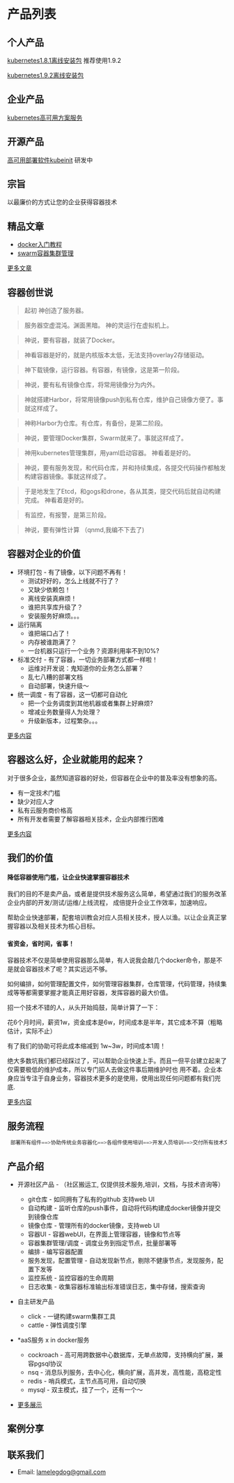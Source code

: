 # 产品列表
## 个人产品
[kubernetes1.8.1离线安装包](https://market.aliyun.com/products/56014009/cmxz022571.html?spm=5176.730005.productlist.dcmxz022571.r9c1J1#sku=yuncode1657100000) 推荐使用1.9.2

[kubernetes1.9.2离线安装包](https://market.aliyun.com/products/57742013/cmxz025618.html?spm=5176.730005.productlist.dcmxz025618.r9c1J1#sku=yuncode1961800000)
## 企业产品
[kubernetes高可用方案服务](https://market.aliyun.com/products/52746001/cmfw026185.html?spm=5176.730005.productlist.dcmfw026185.r9c1J1#sku=yuncode2018500000)
## 开源产品
[高可用部署软件kubeinit](https://github.com/fanux/kubeinit) 研发中

## 宗旨
以最廉价的方式让您的企业获得容器技术

## 精品文章
* [docker入门教程](docker-course.md)
* [swarm容器集群管理](swarm-cluster-manage.md)

[更多文章](article-list.md)

## 容器创世说
> 起初 神创造了服务器。
 
> 服务器空虚混沌。渊面黑暗。 神的灵运行在虚拟机上。

> 神说，要有容器，就装了Docker。

> 神看容器是好的，就是内核版本太低，无法支持overlay2存储驱动。
 
> 神下载镜像，运行容器。有容器，有镜像，这是第一阶段。
 
> 神说，要有私有镜像仓库，将常用镜像分为内外。
 
> 神就搭建Harbor，将常用镜像push到私有仓库，维护自己镜像方便了。事就这样成了。
 
> 神称Harbor为仓库。有仓库，有备份，是第二阶段。
 
> 神说，要管理Docker集群，Swarm就来了。事就这样成了。
 
> 神用kubernetes管理集群，用yaml启动容器。 神看着是好的。
 
> 神说，要有服务发现，和代码仓库，并和持续集成，各提交代码操作都触发构建容器镜像。事就这样成了。
 
> 于是地发生了Etcd，和gogs和drone，各从其类，提交代码后就自动构建完成。 神看着是好的。
 
> 有监控，有报警，是第三阶段。

> 神说，要有弹性计算 （qnmd,我编不下去了)

## 容器对企业的价值
* 环境打包 - 有了镜像，以下问题不再有！
    * 测试好好的，怎么上线就不行了？
    * 又缺少依赖包！
    * 离线安装真麻烦！
    * 谁把共享库升级了？
    * 安装服务好麻烦。。。
* 运行隔离
    * 谁把端口占了！
    * 内存被谁跑满了？
    * 一台机器只运行一个业务？资源利用率不到10%?
* 标准交付 - 有了容器，一切业务部署方式都一样啦！
    * 运维对开发说：鬼知道你的业务怎么部署？
    * 乱七八糟的部署文档
    * 自动部署，快速升级～
* 统一调度 - 有了容器，这一切都可自动化 
    * 把一个业务调度到其他机器或者集群上好麻烦?
    * 增减业务数量得人为处理？
    * 升级新版本，过程繁杂。。。

[更多内容](worth-of-container.md)

## 容器这么好，企业就能用的起来？
对于很多企业，虽然知道容器的好处，但容器在企业中的普及率没有想象的高。
* 有一定技术门槛
* 缺少对应人才
* 私有云服务商价格高
* 所有开发者需要了解容器相关技术，企业内部推行困难

[更多内容](trouble-of-using-containers.md)

## 我们的价值
#### 降低容器使用门槛，让企业快速掌握容器技术
我们的目的不是卖产品，或者是提供技术服务这么简单，希望通过我们的服务改革企业内部的开发/测试/运维/上线流程，
成倍提升企业工作效率，加速响应。

帮助企业快速部署，配套培训教会对应人员相关技术，授人以渔。以让企业真正掌握容器以及相关技术为核心目标。

#### 省资金，省时间，省事！
容器技术不仅是简单使用容器那么简单，有人说我会敲几个docker命令，那是不是就会容器技术了呢？其实远远不够。

如何编排，如何管理配置文件，如何管理容器集群，仓库管理，代码管理，持续集成等等都需要掌握才能真正用好容器，发挥容器的最大价值。

招一个技术不错的人，从头开始捣鼓，简单计算了一下：

花6个月时间，薪资1w，资金成本是6w，时间成本是半年，其它成本不算（粗略估计，实际不止）

有了我们的协助可将此成本缩减到 1w~3w，时间成本1周！

绝大多数坑我们都已经踩过了，可以帮助企业快速上手。而且一但平台建立起来了仅需要极低的维护成本，所以专门招人去做这件事后期维护时也
用不着。企业本身应当专注于自身业务，容器技术更多的是使用，使用出现任何问题都有我们兜底.

[更多内容](why-we-cheap.md)

## 服务流程
```go
 部署所有组件==>协助传统业务容器化==>各组件使用培训==>开发人员培训==>交付所有技术文档==>永久技术咨询与疑难杂症解决 
```

## 产品介绍
* 开源社区产品 - （社区搬运工, 仅提供技术服务,培训，文档，与技术咨询等）
    * git仓库 - 如同拥有了私有的github 支持web UI
    * 自动构建 - 监听仓库的push事件，自动将代码构建成docker镜像并提交到镜像仓库
    * 镜像仓库 - 管理所有的docker镜像，支持web UI
    * 容器UI - 容器webUI，在界面上管理容器，镜像和节点等
    * 容器集群管理/调度 - 调度业务到指定节点，批量部署等
    * 编排 - 编写容器配置
    * 服务发现，配置管理 - 自动发现新节点，剔除不健康节点，发现服务，配置下发等
    * 监控系统 - 监控容器的生命周期
    * 日志收集 - 收集容器标准输出标准错误日志，集中存储，搜索查询
* 自主研发产品
    * click - 一键构建swarm集群工具
    * cattle - 弹性调度引擎
* *aaS服务 x in docker服务
    * cockroach - 高可用跨数据中心数据库，无单点故障，支持横向扩展，兼容pgsql协议
    * nsq - 消息队列服务，去中心化，横向扩展，高并发，高性能，高稳定性
    * redis - 哨兵模式，主节点高可用，自动切换
    * mysql - 双主模式，挂了一个，还有一个～

* [更多展示](product-show.md)

## 案例分享

## 联系我们
* Email: lamelegdog@gmail.com
